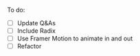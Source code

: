 To do: 
- [ ] Update Q&As
- [ ] Include Radix
- [ ] Use Framer Motion to animate in and out
- [ ] Refactor